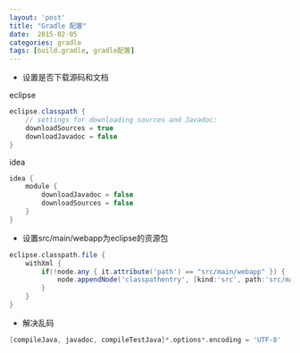 ```yaml
---
layout: 'post'
title: "Gradle 配置"
date:  2015-02-05
categories: gradle
tags: [build.gradle, gradle配置]
---
```


- 设置是否下载源码和文档

eclipse
```groovy
eclipse.classpath {
    // settings for downloading sources and Javadoc:
    downloadSources = true
    downloadJavadoc = false
}
```

idea
```groovy
idea {
    module {
        downloadJavadoc = false
        downloadSources = false
    }
}
```

- 设置src/main/webapp为eclipse的资源包

```groovy
eclipse.classpath.file {
    withXml {
        if(!node.any { it.attribute('path') == "src/main/webapp" }) {
            node.appendNode('classpathentry', [kind:'src', path:'src/main/webapp'])
        }
    }
}
```

- 解决乱码

```groovy
[compileJava, javadoc, compileTestJava]*.options*.encoding = 'UTF-8'
```
